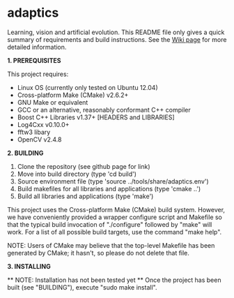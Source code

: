 adaptics
========

 Learning, vision and artificial evolution. This README file only gives a quick summary of requirements and build instructions. See the [Wiki page](https://github.com/jasminl/adaptics/wiki) for more detailed information.

**1. PREREQUISITES**

 This project requires:
  * Linux OS (currently only tested on Ubuntu 12.04)
  * Cross-platform Make (CMake) v2.6.2+
  * GNU Make or equivalent
  * GCC or an alternative, reasonably conformant C++ compiler
  * Boost C++ Libraries v1.37+ [HEADERS and LIBRARIES]
  * Log4Cxx v0.10.0+
  * fftw3 libary
  * OpenCV v2.4.8

**2. BUILDING**
 
 1. Clone the repository (see github page for link)
 2. Move into build directory (type 'cd build')
 3. Source environment file (type 'source ../tools/share/adaptics.env')
 4. Build makefiles for all libraries and applications (type 'cmake ..')
 5. Build all libraries and applications (type 'make')

 This project uses the Cross-platform Make (CMake) build system. However, we
 have conveniently provided a wrapper configure script and Makefile so that
 the typical build invocation of "./configure" followed by "make" will work.
 For a list of all possible build targets, use the command "make help".

 NOTE: Users of CMake may believe that the top-level Makefile has been
 generated by CMake; it hasn't, so please do not delete that file.

**3. INSTALLING**

 ** NOTE: Installation has not been tested yet **
 Once the project has been built (see "BUILDING"), execute "sudo make install".
